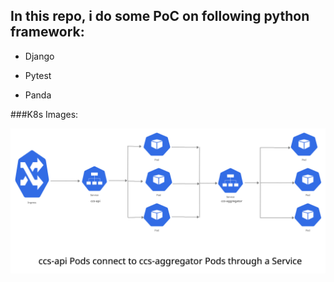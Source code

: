## In this repo, i do some PoC on following python framework:

- Django

- Pytest

- Panda

###K8s Images:

![Graph](./K8s.png?raw=true "K8s")
